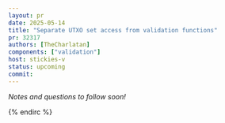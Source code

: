 ```yaml
---
layout: pr
date: 2025-05-14
title: "Separate UTXO set access from validation functions"
pr: 32317
authors: [TheCharlatan]
components: ["validation"]
host: stickies-v
status: upcoming
commit:
---
```


_Notes and questions to follow soon!_

<!-- TODO: Before meeting, add notes and questions
## Notes



## Questions

1. Did you review the PR? [Concept ACK, approach ACK, tested ACK, or NACK](https://github.com/bitcoin/bitcoin/blob/master/CONTRIBUTING.md#peer-review)? What was your review approach?
-->


<!-- TODO: After a meeting, uncomment and add meeting log between the irc tags
## Meeting Log

### Meeting 1

{% irc %}
-->
<!-- TODO: For additional meetings, add the logs to the same irc block. This ensures line numbers keep increasing, avoiding hyperlink conflicts for identical line numbers across meetings.

### Meeting 2

-->
{% endirc %}
